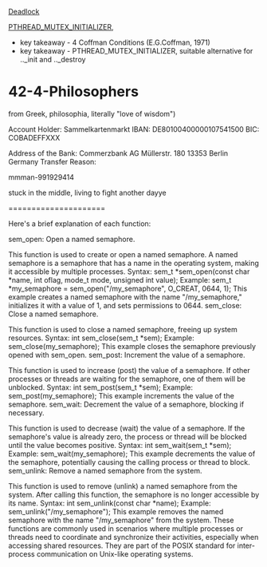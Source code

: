 [Deadlock](https://en.wikipedia.org/wiki/Deadlock)


[PTHREAD_MUTEX_INITIALIZER](https://stackoverflow.com/questions/14320041/pthread-mutex-initializer-vs-pthread-mutex-init-mutex-param), 
- key takeaway - 4 Coffman Conditions (E.G.Coffman, 1971)
- key takeaway - PTHREAD_MUTEX_INITIALIZER, suitable alternative for .._init and .._destroy 

# 42-4-Philosophers
from Greek, philosophia, literally "love of wisdom")


Account Holder:       Sammelkartenmarkt
IBAN:                 DE80100400000107541500
BIC:                  COBADEFFXXX

Address of the Bank:  Commerzbank AG
                      Müllerstr. 180
                      13353 Berlin
                      Germany
Transfer Reason:

mmman-991929414


stuck in the middle, living to fight another dayye


=====================

Here's a brief explanation of each function:

sem_open: Open a named semaphore.

This function is used to create or open a named semaphore. A named semaphore is a semaphore that has a name in the operating system, making it accessible by multiple processes.
Syntax: sem_t *sem_open(const char *name, int oflag, mode_t mode, unsigned int value);
Example: sem_t *my_semaphore = sem_open("/my_semaphore", O_CREAT, 0644, 1);
This example creates a named semaphore with the name "/my_semaphore," initializes it with a value of 1, and sets permissions to 0644.
sem_close: Close a named semaphore.

This function is used to close a named semaphore, freeing up system resources.
Syntax: int sem_close(sem_t *sem);
Example: sem_close(my_semaphore);
This example closes the semaphore previously opened with sem_open.
sem_post: Increment the value of a semaphore.

This function is used to increase (post) the value of a semaphore. If other processes or threads are waiting for the semaphore, one of them will be unblocked.
Syntax: int sem_post(sem_t *sem);
Example: sem_post(my_semaphore);
This example increments the value of the semaphore.
sem_wait: Decrement the value of a semaphore, blocking if necessary.

This function is used to decrease (wait) the value of a semaphore. If the semaphore's value is already zero, the process or thread will be blocked until the value becomes positive.
Syntax: int sem_wait(sem_t *sem);
Example: sem_wait(my_semaphore);
This example decrements the value of the semaphore, potentially causing the calling process or thread to block.
sem_unlink: Remove a named semaphore from the system.

This function is used to remove (unlink) a named semaphore from the system. After calling this function, the semaphore is no longer accessible by its name.
Syntax: int sem_unlink(const char *name);
Example: sem_unlink("/my_semaphore");
This example removes the named semaphore with the name "/my_semaphore" from the system.
These functions are commonly used in scenarios where multiple processes or threads need to coordinate and synchronize their activities, especially when accessing shared resources. They are part of the POSIX standard for inter-process communication on Unix-like operating systems.
